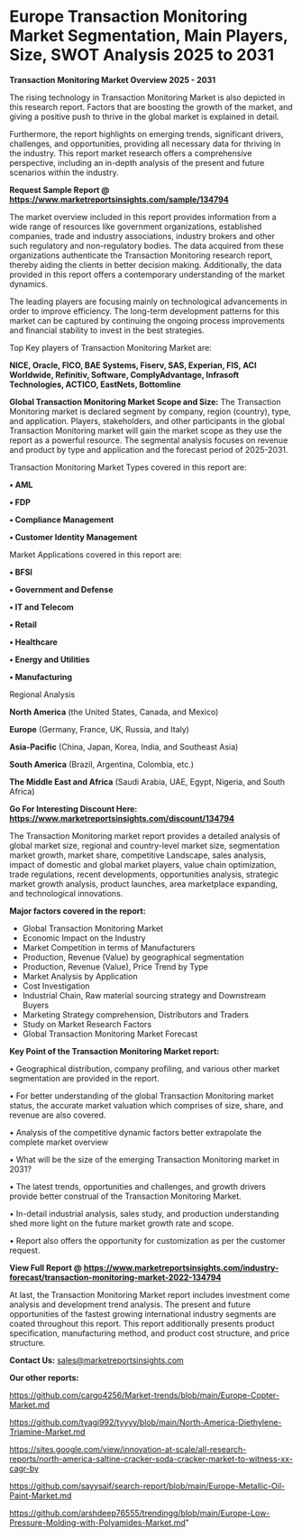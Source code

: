 # Europe Transaction Monitoring Market Segmentation, Main Players, Size, SWOT Analysis 2025 to 2031

<Strong> Transaction Monitoring Market Overview 2025 - 2031</strong>

The rising technology in Transaction Monitoring Market is also depicted in this research report. Factors that are boosting the growth of the market, and giving a positive push to thrive in the global market is explained in detail.

Furthermore, the report highlights on emerging trends, significant drivers, challenges, and opportunities, providing all necessary data for thriving in the industry. This report market research offers a comprehensive perspective, including an in-depth analysis of the present and future scenarios within the industry.

<strong>Request Sample Report @ <a href=https://www.marketreportsinsights.com/sample/134794>https://www.marketreportsinsights.com/sample/134794</a></strong>

The market overview included in this report provides information from a wide range of resources like government organizations, established companies, trade and industry associations, industry brokers and other such regulatory and non-regulatory bodies. The data acquired from these organizations authenticate the Transaction Monitoring research report, thereby aiding the clients in better decision making. Additionally, the data provided in this report offers a contemporary understanding of the market dynamics.

The leading players are focusing mainly on technological advancements in order to improve efficiency. The long-term development patterns for this market can be captured by continuing the ongoing process improvements and financial stability to invest in the best strategies.

Top Key players of Transaction Monitoring Market are:

<strong>NICE, Oracle, FICO, BAE Systems, Fiserv, SAS, Experian, FIS, ACI Worldwide, Refinitiv, Software, ComplyAdvantage, Infrasoft Technologies, ACTICO, EastNets, Bottomline</strong>

<strong><b>Global Transaction Monitoring Market Scope and Size:</b></strong>
The Transaction Monitoring market is declared segment by company, region (country), type, and application. Players, stakeholders, and other participants in the global Transaction Monitoring market will gain the market scope as they use the report as a powerful resource. The segmental analysis focuses on revenue and product by type and application and the forecast period of 2025-2031.

Transaction Monitoring Market Types covered in this report are:

<strong>• AML

• FDP

• Compliance Management

• Customer Identity Management</strong>

Market Applications covered in this report are:

<strong>• BFSI

• Government and Defense

• IT and Telecom

• Retail

• Healthcare

• Energy and Utilities

• Manufacturing</strong> 

Regional Analysis

<strong>North America</strong> (the United States, Canada, and Mexico)

<strong>Europe</strong> (Germany, France, UK, Russia, and Italy)

<strong>Asia-Pacific</strong> (China, Japan, Korea, India, and Southeast Asia)

<strong>South America</strong> (Brazil, Argentina, Colombia, etc.)

<strong>The Middle East and Africa</strong> (Saudi Arabia, UAE, Egypt, Nigeria, and South Africa)

<strong>Go For Interesting Discount Here: <a href=https://www.marketreportsinsights.com/discount/134794>https://www.marketreportsinsights.com/discount/134794</a></strong>

The Transaction Monitoring market report provides a detailed analysis of global market size, regional and country-level market size, segmentation market growth, market share, competitive Landscape, sales analysis, impact of domestic and global market players, value chain optimization, trade regulations, recent developments, opportunities analysis, strategic market growth analysis, product launches, area marketplace expanding, and technological innovations.

<strong><b>Major factors covered in the report:</b></strong>
<ul>
  <li>Global Transaction Monitoring Market </li>
  <li>Economic Impact on the Industry</li>
  <li>Market Competition in terms of Manufacturers</li>
  <li>Production, Revenue (Value) by geographical segmentation</li>
  <li>Production, Revenue (Value), Price Trend by Type</li>
  <li>Market Analysis by Application</li>
  <li>Cost Investigation</li>
  <li>Industrial Chain, Raw material sourcing strategy and Downstream Buyers</li>
  <li>Marketing Strategy comprehension, Distributors and Traders</li>
  <li>Study on Market Research Factors</li>
  <li>Global Transaction Monitoring Market Forecast</li>
</ul>

<strong><b>Key Point of the Transaction Monitoring Market report:</b></strong>

• Geographical distribution, company profiling, and various other market segmentation are provided in the report.

• For better understanding of the global Transaction Monitoring market status, the accurate market valuation which comprises of size, share, and revenue are also covered.

• Analysis of the competitive dynamic factors better extrapolate the complete market overview

• What will be the size of the emerging Transaction Monitoring market in 2031?

• The latest trends, opportunities and challenges, and growth drivers provide better construal of the Transaction Monitoring Market.

• In-detail industrial analysis, sales study, and production understanding shed more light on the future market growth rate and scope.

• Report also offers the opportunity for customization as per the customer request.

<strong><b>View Full Report @ <a href=https://www.marketreportsinsights.com/industry-forecast/transaction-monitoring-market-2022-134794>https://www.marketreportsinsights.com/industry-forecast/transaction-monitoring-market-2022-134794</a></b></strong>


At last, the Transaction Monitoring Market report includes investment come analysis and development trend analysis. The present and future opportunities of the fastest growing international industry segments are coated throughout this report. This report additionally presents product specification, manufacturing method, and product cost structure, and price structure.

<strong>Contact Us:</strong>
sales@marketreportsinsights.com

<strong>Our other reports:</strong>

<a href=https://github.com/cargo4256/Market-trends/blob/main/Europe-Copter-Market.md>https://github.com/cargo4256/Market-trends/blob/main/Europe-Copter-Market.md</a>

<a href=https://github.com/tyagi992/tyyyy/blob/main/North-America-Diethylene-Triamine-Market.md>https://github.com/tyagi992/tyyyy/blob/main/North-America-Diethylene-Triamine-Market.md</a>

<a href=https://sites.google.com/view/innovation-at-scale/all-research-reports/north-america-saltine-cracker-soda-cracker-market-to-witness-xx-cagr-by>https://sites.google.com/view/innovation-at-scale/all-research-reports/north-america-saltine-cracker-soda-cracker-market-to-witness-xx-cagr-by</a>

<a href=https://github.com/sayysaif/search-report/blob/main/Europe-Metallic-Oil-Paint-Market.md>https://github.com/sayysaif/search-report/blob/main/Europe-Metallic-Oil-Paint-Market.md</a>

<a href=https://github.com/arshdeep76555/trendingg/blob/main/Europe-Low-Pressure-Molding-with-Polyamides-Market.md>https://github.com/arshdeep76555/trendingg/blob/main/Europe-Low-Pressure-Molding-with-Polyamides-Market.md</a>"
